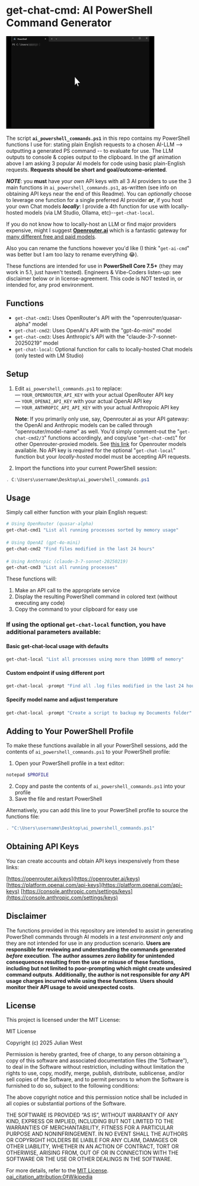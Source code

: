 # get-chat-cmd: AI PowerShell Command Generator

<img 
  src="https://raw.githubusercontent.com/J-DubApps/get-chat-cmd/main/get-chat-cmd.gif" 
  alt="Animated GIF" 
  width="400" 
  height="250">

The script **`ai_powershell_commands.ps1`** in this repo contains my PowerShell functions I use for: stating plain English requests to a chosen AI-LLM --> outputting a generated PS command -- to evaluate for use. The LLM outputs to console & copies output to the clipboard. In the gif animation above I am asking 3 popular AI models for code using basic plain-English requests.  **Requests should be short and goal/outcome-oriented**.  

***NOTE***: you **must** have *your own* API keys with all 3 AI providers to use the 3 main functions in `ai_powershell_commands.ps1`, as-written (see info on obtaining API keys near the end of this Readme). You can *optionally* choose to leverage one function for a single preferred AI provider ***or***, if you host your own Chat models ***locally***: I provide a 4th function for use with locally-hosted models (via LM Studio, Ollama, etc)--`get-chat-local`. 

If you do not know how to locally-host an LLM or find major providers expensive, might I suggest [**Openrouter.ai**](https://openrouter.ai) which is a fantastic gateway for [many different free and paid models](https://openrouter.ai/models).  

Also you can rename the functions however you'd like (I think "`get-ai-cmd`" was better but I am too lazy to rename everything 😂).

These functions are intended for use in **PowerShell Core 7.5+** (they may work in 5.1, just haven't tested). Engineers & Vibe-Coders listen-up: see disclaimer below or in license-agreement. This code is NOT tested in, or intended for, any prod environment.

## Functions

- `get-chat-cmd1`: Uses OpenRouter's API with the "openrouter/quasar-alpha" model
- `get-chat-cmd2`: Uses OpenAI's API with the "gpt-4o-mini" model
- `get-chat-cmd3`: Uses Anthropic's API with the "claude-3-7-sonnet-20250219" model
- `get-chat-local`: Optional function for calls to locally-hosted Chat models (only tested with LM Studio)
 
## Setup

1. Edit `ai_powershell_commands.ps1` to replace:  <br />
— `YOUR_OPENROUTER_API_KEY` with your actual OpenRouter API key  <br />
— `YOUR_OPENAI_API_KEY` with your actual OpenAI API key  <br />
— `YOUR_ANTHROPIC_API_API_KEY` with your actual Anthropoic API key

   **Note**:   If you primarily only use, say,  Openrouter.ai as your API gateway: the OpenAI and Anthropic
               models can be called through "openrouter/model-name" as well.  You'd simply comment-out the
               "`get-chat-cmd2/3`" functions accordingly, and copy/use "`get-chat-cmd1`" for other Openrouter-proxied models.
               See [this link](https://openrouter.ai/models) for Openrouter models available.
               No API key is required for the optional "`get-chat-local`" function but your *locally-hosted* model must be accepting API requests.

3. Import the functions into your current PowerShell session:

```powershell
. C:\Users\username\Desktop\ai_powershell_commands.ps1
```

## Usage

Simply call either function with your plain English request:

```powershell
# Using OpenRouter (quasar-alpha)
get-chat-cmd1 "List all running processes sorted by memory usage"

# Using OpenAI (gpt-4o-mini)
get-chat-cmd2 "Find files modified in the last 24 hours"

# Using Anthropic (claude-3-7-sonnet-20250219)
get-chat-cmd3 "List all running processes"
```

These functions will:
1. Make an API call to the appropriate service
2. Display the resulting PowerShell command in colored text (without executing any code)
3. Copy the command to your clipboard for easy use

### If using the optional **```get-chat-local```** function, you have additional parameters available:

#### Basic get-chat-local usage with defaults
```powershell
get-chat-local "List all processes using more than 100MB of memory"
```
#### Custom endpoint if using different port
```powershell
get-chat-local -prompt "Find all .log files modified in the last 24 hours" -endpoint "http://localhost:8080/v1/chat/completions"
```
#### Specify model name and adjust temperature
```powershell
get-chat-local -prompt "Create a script to backup my Documents folder" -model "llama3-8b" -temperature 0.2
```

## Adding to Your PowerShell Profile

To make these functions available in all your PowerShell sessions, add the contents of `ai_powershell_commands.ps1` to your PowerShell profile:

1. Open your PowerShell profile in a text editor:

```powershell
notepad $PROFILE
```

2. Copy and paste the contents of `ai_powershell_commands.ps1` into your profile
3. Save the file and restart PowerShell 

Alternatively, you can add this line to your PowerShell profile to source the functions file:

```powershell
. "C:\Users\username\Desktop\ai_powershell_commands.ps1"
```

## Obtaining API Keys

You can create accounts and obtain API keys inexpensively from these links:

 [https://openrouter.ai/keys](https://openrouter.ai/keys)
 [https://platform.openai.com/api-keys](https://platform.openai.com/api-keys)
 [https://console.anthropic.com/settings/keys](https://console.anthropic.com/settings/keys)

## Disclaimer

The functions provided in this repository are intended to assist in generating PowerShell commands through AI models in a *test environment only* and they are not intended for use in any production scenario. **Users are responsible for reviewing and understanding the commands generated *before* execution**. **The author assumes *zero liability* for unintended consequences resulting from the use or misuse of these functions, including but not limited to poor-prompting which might create undesired command outputs**. **Additionally, the author is not responsible for *any* API usage charges incurred while using these functions**. **Users should monitor their API usage to avoid unexpected costs**.  

## License

This project is licensed under the MIT License: 

MIT License

Copyright (c) 2025 Julian West

Permission is hereby granted, free of charge, to any person obtaining a copy
of this software and associated documentation files (the “Software”), to deal
in the Software without restriction, including without limitation the rights
to use, copy, modify, merge, publish, distribute, sublicense, and/or sell
copies of the Software, and to permit persons to whom the Software is
furnished to do so, subject to the following conditions:

The above copyright notice and this permission notice shall be included in all
copies or substantial portions of the Software.

THE SOFTWARE IS PROVIDED “AS IS”, WITHOUT WARRANTY OF ANY KIND, EXPRESS OR
IMPLIED, INCLUDING BUT NOT LIMITED TO THE WARRANTIES OF MERCHANTABILITY,
FITNESS FOR A PARTICULAR PURPOSE AND NONINFRINGEMENT. IN NO EVENT SHALL THE
AUTHORS OR COPYRIGHT HOLDERS BE LIABLE FOR ANY CLAIM, DAMAGES OR OTHER
LIABILITY, WHETHER IN AN ACTION OF CONTRACT, TORT OR OTHERWISE, ARISING FROM,
OUT OF OR IN CONNECTION WITH THE SOFTWARE OR THE USE OR OTHER DEALINGS IN THE
SOFTWARE.  

For more details, refer to the [MIT License](https://opensource.org/licenses/MIT). [oai_citation_attribution:0‡Wikipedia](https://en.wikipedia.org/wiki/MIT_License?utm_source=chatgpt.com)
